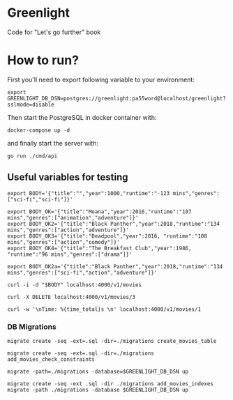 # Greenlight

Code for "Let's go further" book

# How to run?

First you'll need to export following variable to your environment:

```
export GREENLIGHT_DB_DSN=postgres://greenlight:pa55word@localhost/greenlight?sslmode=disable
```

Then start the PostgreSQL in docker container with:

```
docker-compose up -d
```

and finally start the server with:

```
go run ./cmd/api
```

## Useful variables for testing

```
export BODY='{"title":"","year":1000,"runtime":"-123 mins","genres":["sci-fi","sci-fi"]}'

export BODY_OK='{"title":"Moana","year":2016,"runtime":"107 mins","genres":["animation","adventure"]}'
export BODY_OK2='{"title":"Black Panther","year":2018,"runtime":"134 mins","genres":["action","adventure"]}'
export BODY_OK3='{"title":"Deadpool","year":2016, "runtime":"108 mins","genres":["action","comedy"]}'
export BODY_OK4='{"title":"The Breakfast Club","year":1986, "runtime":"96 mins","genres":["drama"]}'

export BODY_OK2a='{"title":"Black Panther","year":2018,"runtime":"134 mins","genres":["sci-fi","action","adventure"]}'

curl -i -d "$BODY" localhost:4000/v1/movies

curl -X DELETE localhost:4000/v1/movies/3

curl -w '\nTime: %{time_total}s \n' localhost:4000/v1/movies/1
```

### DB Migrations

```
migrate create -seq -ext=.sql -dir=./migrations create_movies_table

migrate create -seq -ext=.sql -dir=./migrations add_movies_check_constraints

migrate -path=./migrations -database=$GREENLIGHT_DB_DSN up

migrate create -seq -ext .sql -dir ./migrations add_movies_indexes
migrate -path ./migrations -database $GREENLIGHT_DB_DSN up
```
